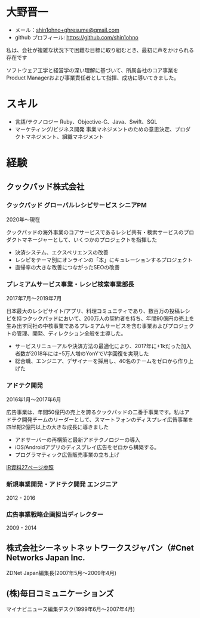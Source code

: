 # 大野晋一

- メール：shin1ohno+ghresume@gmail.com
- github プロフィール: https://github.com/shin1ohno

私は、会社が複雑な状況下で困難な目標に取り組むとき、最初に声をかけられる存在です

ソフトウェア工学と経営学の深い理解に基づいて、所属各社のコア事業をProduct Managerおよび事業責任者として指揮、成功に導いてきました。

# スキル

- 言語/テクノロジー Ruby、Objective-C、Java、Swift、SQL
- マーケティング/ビジネス開発 事業マネジメントのための意思決定、プロダクトマネジメント、組織マネジメント

# 経験

## クックパッド株式会社

### クックパッド グローバルレシピサービス シニアPM

2020年～現在

クックパッドの海外事業のコアサービスであるレシピ共有・検索サービスのプロダクトマネージャーとして、いくつかのプロジェクトを指揮した

- 決済システム、エクスペリエンスの改善
- レシピをテーマ別にオンラインの「本」にキュレーションするプロジェクト
- 直帰率の大きな改善につながったSEOの改善

### プレミアムサービス事業・レシピ検索事業部長

2017年7月～2019年7月

日本最大のレシピサイト/アプリ、料理コミュニティであり、数百万の投稿レシピを持つクックパッドにおいて、200万人の契約者を持ち、年間90億円の売上を生み出す同社の中核事業であるプレミアムサービスを含む事業およびプロジェクトの管理、開発、ディレクション全般を主導した。

- サービスリニューアルや決済方法の最適化により、2017年に+1kだった加入者数が2018年には+5万人増のYonYでV字回復を実現した
- 総合職、エンジニア、デザイナーを採用し、40名のチームをゼロから作り上げた

### アドテク開発

2016年1月～2017年6月

広告事業は、年間50億円の売上を誇るクックパッドの二番手事業です。私はアドテク開発チームのリーダーとして、スマートフォンのディスプレイ広告事業を四半期2億円以上の大きな成長に導きました

- アドサーバーの再構築と最新アドテクノロジーの導入
- iOS/Androidアプリのディスプレイ広告をゼロから構築する。
- プログラマティック広告販売事業の立ち上げ

[IR資料27ページ参照](https://pdf.irpocket.com/C2193/Wc5N/Cdi4/Rx1y.pdf)

### 新規事業開発・アドテク開発 エンジニア

2012 - 2016

### 広告事業戦略企画担当ディレクター

2009 - 2014

## 株式会社シーネットネットワークスジャパン（#Cnet Networks Japan Inc.

ZDNet Japan編集長(2007年5月～2009年4月)

## (株)毎日コミュニケーションズ

マイナビニュース編集デスク(1999年6月～2007年4月)
